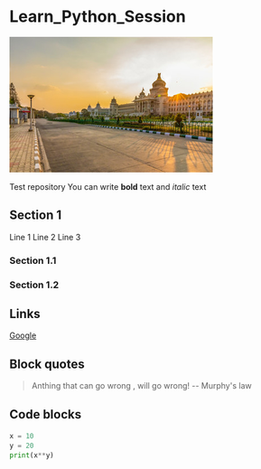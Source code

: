 # Learn_Python_Session
![](Image.jpg)

Test repository
You can write **bold** text and *italic* text

## Section 1
Line 1 
Line 2
Line 3
### Section 1.1

### Section 1.2

## Links
[Google](https://www.google.com/maps)

## Block quotes

> Anthing that can go wrong , will go wrong!
> -- Murphy's law

## Code blocks 

```python
x = 10
y = 20
print(x**y)

